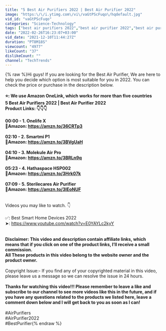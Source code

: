 ```yaml
---
title: "5 Best Air Purifiers 2022 | Best Air Purifier 2022"
image: "https:\/\/i.ytimg.com\/vi\/vaGtPScFuqo\/hqdefault.jpg"
vid_id: "vaGtPScFuqo"
categories: "Science-Technology"
tags: ["best air purifiers 2022","best air purifier 2022","best air purifiers in 2022"]
date: "2022-02-26T16:23:07+03:00"
vid_date: "2021-12-10T11:44:27Z"
duration: "PT8M18S"
viewcount: "4977"
likeCount: "37"
dislikeCount: ""
channel: "TechTrends"
---
```

{% raw %}Hi guys! If you are looking for the Best Air Purifier, We are here to help you decide which option is most suitable for you in 2022. You can check the price or purchase in the description below.<br />**************************<br />⭐: We use Amazon OneLink, which works for more than five countries<br />5 Best Air Purifiers 2022 | Best Air Purifier 2022<br />Product Links: 👇👇👇<br /><br />00:00 - 1. Onelife X<br />🛒Amazon: <a rel="nofollow" target="blank" href="https://amzn.to/36CRTp3">https://amzn.to/36CRTp3</a><br /><br />02:10 - 2. Smartmi P1<br />🛒Amazon: <a rel="nofollow" target="blank" href="https://amzn.to/3BVgUaH">https://amzn.to/3BVgUaH</a><br /><br />04:10 - 3. Molekule Air Pro<br />🛒Amazon: <a rel="nofollow" target="blank" href="https://amzn.to/3BRLn9q">https://amzn.to/3BRLn9q</a><br /><br />05:23 - 4. Hathaspace HSP002<br />🛒Amazon: <a rel="nofollow" target="blank" href="https://amzn.to/3Hrk07k">https://amzn.to/3Hrk07k</a><br /><br />07:09 - 5. Sterilecares Air Purifier<br />🛒Amazon: <a rel="nofollow" target="blank" href="https://amzn.to/3IEoNUF">https://amzn.to/3IEoNUF</a><br /><br />**************************<br />Videos you may like to watch. 👇<br /><br />✅: Best Smart Home Devices 2022<br />➤: <a rel="nofollow" target="blank" href="https://www.youtube.com/watch?v=E0YAYLc2kyY">https://www.youtube.com/watch?v=E0YAYLc2kyY</a><br /><br />**************************<br />Disclaimer: This video and description contain affiliate links, which means that if you click on one of the product links, I’ll receive a small commission. <br />All These products in this video belong to the website owner and the product owner. <br />**************************<br />Copyright Issue:- If you find any of your copyrighted material in this video, please leave us a message so we can resolve the issue in 24 hours.<br />**************************<br />Thanks for watching this video!!! Please remember to leave a like and subscribe to our channel to see more videos like this in the future, and if you have any questions related to the products we listed here, leave a comment down below and I will get back to you as soon as I can!<br />**************************<br />#AirPurifiers<br />#AirPurifier2022<br />#BestPurifier{% endraw %}
